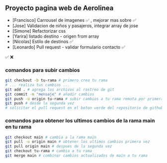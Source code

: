 ## Proyecto pagina web de Aerolinea


- [Francisco]            Carrousel de imagenes :white_check_mark: , mejorar mas sobre :white_check_mark:
- [Jose]                 Validacion de niños y pasajeros, integrar array de jose
- [Simone]               Refactorizar css
- [Yarira]               listado destino - origen from array
- [Nicolas]              Estilo de destinos :white_check_mark:
- [Leonardo]             Pull request -  validar formulario contacto :white_check_mark:

:white_check_mark:
:x:

### comandos para subir cambios
```bash
git checkout -b tu-rama # primero crea tu rama
# ... realiza tus cambios ...
git add . # agrega los archivos al rastreo de git
git commit -m "mensaje" # añadir cambios
git push -u origin tu-rama # subir cambios a tu rama remota por primera vez
git push # desde la segunda vez
# solicitar el pull request en el boton verde del repositorio de github
```

### comandos para obtener los ultimos cambios de la rama main en tu rama
```bash
git checkout main # cambia a la rama main
git pull -u origin main # obtener los ultimos cambios primera vez
git pull origin main # despues de la segunda vez
git checkout tu-rama # cambia a tu rama
git merge main # combinar cambios actualizados de main a tu rama
```
